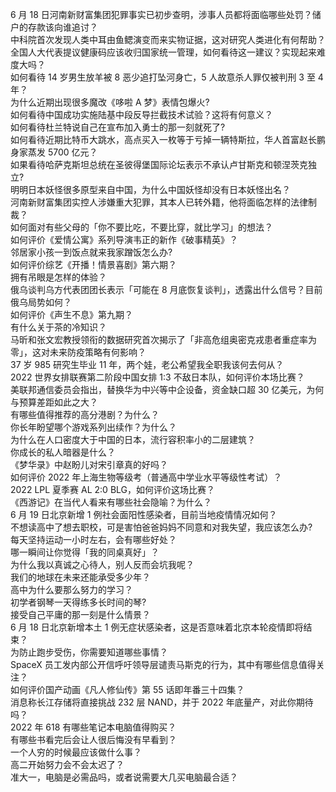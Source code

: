 6 月 18 日河南新财富集团犯罪事实已初步查明，涉事人员都将面临哪些处罚？储户的存款该向谁追讨？  
中科院首次发现人类中耳由鱼鳃演变而来实物证据，这对研究人类进化有何帮助？  
全国人大代表提议健康码应该收归国家统一管理，如何看待这一建议？实现起来难度大吗？  
如何看待 14 岁男生放羊被 8 恶少追打坠河身亡，5 人故意杀人罪仅被判刑 3 至 4 年？  
为什么近期出现很多魔改《哆啦 A 梦》表情包爆火?  
如何看待中国成功实施陆基中段反导拦截技术试验？这将有何意义？  
如何看待杜兰特说自己在宣布加入勇士的那一刻就死了?  
如何看待近期比特币大跳水，高点买入一枚等于亏掉一辆特斯拉，华人首富赵长鹏身家蒸发 5700 亿元？  
如果看待哈萨克斯坦总统在圣彼得堡国际论坛表示不承认卢甘斯克和顿涅茨克独立?  
明明日本妖怪很多原型来自中国，为什么中国妖怪却没有日本妖怪出名？  
河南新财富集团实控人涉嫌重大犯罪，其本人已转外籍，他将面临怎样的法律制裁？  
如何面对有些父母的「你不要比吃，不要比穿，就比学习」的想法？  
如何评价《爱情公寓》系列导演韦正的新作《破事精英》？  
邻居家小孩一到饭点就来我家蹭饭怎么办?  
如何评价综艺《开播！情景喜剧》第六期？  
拥有吊眼是怎样的体验？  
俄乌谈判乌方代表团团长表示「可能在 8 月底恢复谈判」，透露出什么信号？目前俄乌局势如何？  
如何评价《声生不息》第九期？  
有什么关于茶的冷知识？  
马昕和张文宏教授领衔的数据研究首次揭示了「非高危组奥密克戎患者重症率为零」，这对未来防疫策略有何影响？  
37 岁 985 研究生毕业 11 年，两个娃，老公希望我全职我该何去何从？  
2022 世界女排联赛第二阶段中国女排 1:3 不敌日本队，如何评价本场比赛？  
美联邦通信委员会指出，替换华为中兴等中企设备，资金缺口超 30 亿美元，为何与预算差距如此之大？  
有哪些值得推荐的高分港剧？为什么？  
你长年盼望哪个游戏系列出续作？为什么？  
为什么在人口密度大于中国的日本，流行容积率小的二层建筑？  
你成长的私人暗器是什么？  
《梦华录》中赵盼儿对宋引章真的好吗？  
如何评价 2022 年上海生物等级考（普通高中学业水平等级性考试）？  
2022 LPL 夏季赛 AL 2:0 BLG，如何评价这场比赛？  
《西游记》在当代人看来有哪些社会隐喻？为什么？  
6 月 19 日北京新增 1 例社会面阳性感染者，目前当地疫情情况如何？  
不想读高中了想去职校，可是害怕爸爸妈妈不同意和对我失望，我应该怎么办?  
每天坚持运动一小时左右，会有哪些好处？  
哪一瞬间让你觉得「我的同桌真好」？  
为什么我以真诚之心待人，别人反而会坑我呢？  
我们的地球在未来还能承受多少年？  
高中为什么要那么努力的学习？  
初学者钢琴一天得练多长时间的琴?  
接受自己平庸的那一刻是什么情景？  
6 月 18 日北京新增本土 1 例无症状感染者，这是否意味着北京本轮疫情即将结束？  
为防止跑步受伤，你需要知道哪些事情？  
SpaceX 员工发内部公开信呼吁领导层谴责马斯克的行为，其中有哪些信息值得关注？  
如何评价国产动画《凡人修仙传》第 55 话即年番三十四集？  
消息称长江存储将直接挑战 232 层 NAND，并于 2022 年底量产，对此你期待吗？  
2022 年 618 有哪些笔记本电脑值得购买？  
有哪些书看完后会让人很后悔没有早看到？  
一个人穷的时候最应该做什么事？  
高二开始努力会不会太迟了？  
准大一，电脑是必需品吗，或者说需要大几买电脑最合适？  
